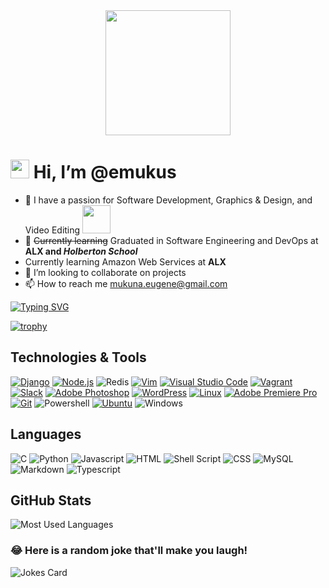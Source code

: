 <div id="header" align="center">
  <img src="https://media.giphy.com/media/jdPMeyv9rn0hZHh8n9/giphy.gif" width="200"/>
</div>

# <img src="https://media.giphy.com/media/hvRJCLFzcasrR4ia7z/giphy.gif" width="30px"/> Hi, I’m @emukus

- 👀 I have a passion for Software Development, Graphics & Design, and Video Editing <img src="https://media.giphy.com/media/WUlplcMpOCEmTGBtBW/giphy.gif" width="45">
- 🌱 ~~Currently learning~~ Graduated in Software Engineering and DevOps at **ALX and _Holberton School_**
- Currently learning Amazon Web Services at **ALX**
- 💞️ I’m looking to collaborate on projects
- 📫 How to reach me mukuna.eugene@gmail.com

[![Typing SVG](https://readme-typing-svg.herokuapp.com/?lines=Software+Engineering+Student;Graphic+Designer;and+Video+Editor)](https://git.io/typing-svg)

[![trophy](https://github-profile-trophy.vercel.app/?username=emukus&theme=onedark&rank=S,A)](https://github.com/ryo-ma/github-profile-trophy)

## Technologies & Tools
[![Django](https://img.shields.io/badge/Django-092E20?style=for-the-badge&logo=django&logoColor=white)](https://www.djangoproject.com/ "Django")
[![Node.js](https://img.shields.io/badge/Node.js-43853D?style=for-the-badge&logo=node.js&logoColor=white)](https://nodejs.org/en "Nodejs")
![Redis](https://img.shields.io/badge/redis-%23DD0031.svg?&style=for-the-badge&logo=redis&logoColor=white)
[![Vim](https://img.shields.io/badge/VIM-%2311AB00.svg?style=for-the-badge&logo=vim&logoColor=white)](https://www.vim.org/ "Vim")
[![Visual Studio Code](https://img.shields.io/badge/Visual%20Studio%20Code-0078d7.svg?style=for-the-badge&logo=visual-studio-code&logoColor=white)](https://code.visualstudio.com/ "VS Code")
[![Vagrant](https://img.shields.io/badge/vagrant-%231563FF.svg?style=for-the-badge&logo=vagrant&logoColor=white)](https://vagrantup.com/ "Vagrant")
[![Slack](https://img.shields.io/badge/Slack-4A154B?style=for-the-badge&logo=slack&logoColor=white)](https://www.slack.com/ "Slack")
[![Adobe Photoshop](https://img.shields.io/badge/adobe%20photoshop-%2331A8FF.svg?style=for-the-badge&logo=adobe%20photoshop&logoColor=white)](https://www.photoshop.com/ "Photoshop")
[![WordPress](https://img.shields.io/badge/WordPress-%23117AC9.svg?style=for-the-badge&logo=WordPress&logoColor=white)](https://wordpress.com/website-builder/ "WordPress")
[![Linux](https://img.shields.io/badge/Linux-FCC624?style=for-the-badge&logo=linux&logoColor=black)](https://www.linux.org/ "Linux")
[![Adobe Premiere Pro](https://img.shields.io/badge/Adobe%20Premiere%20Pro-9999FF.svg?style=for-the-badge&logo=Adobe%20Premiere%20Pro&logoColor=white)](https://www.adobe.com/products/premiere.html "Premiere Pro")[![Git](https://img.shields.io/badge/git-%23F05033.svg?style=for-the-badge&logo=git&logoColor=white)](https://git-scm.com/ "Git")
![Powershell](https://img.shields.io/badge/Powershell-2CA5E0?style=for-the-badge&logo=powershell&logoColor=white)
[![Ubuntu](https://img.shields.io/badge/Ubuntu-E95420?style=for-the-badge&logo=ubuntu&logoColor=white)](https://ubuntu.com/ "Ubuntu")
![Windows](https://img.shields.io/badge/Windows-0078D6?style=for-the-badge&logo=windows&logoColor=white)

## Languages
![C](https://img.shields.io/badge/c-%2300599C.svg?style=for-the-badge&logo=c&logoColor=white)
![Python](https://img.shields.io/badge/python-3670A0?style=for-the-badge&logo=python&logoColor=ffdd54)
![Javascript](https://img.shields.io/badge/JavaScript-F7DF1E?style=for-the-badge&logo=javascript&logoColor=black)
![HTML](https://img.shields.io/badge/HTML-239120?style=for-the-badge&logo=html5&logoColor=white)
![Shell Script](https://img.shields.io/badge/shell_script-%23121011.svg?style=for-the-badge&logo=gnu-bash&logoColor=white)
![CSS](https://img.shields.io/badge/CSS-239120?&style=for-the-badge&logo=css3&logoColor=white)
![MySQL](https://img.shields.io/badge/MySQL-00000F?style=for-the-badge&logo=mysql&logoColor=white)
![Markdown](https://img.shields.io/badge/Markdown-000000?style=for-the-badge&logo=markdown&logoColor=white)
![Typescript](https://img.shields.io/badge/TypeScript-007ACC?style=for-the-badge&logo=typescript&logoColor=white)

## GitHub Stats
![Most Used Languages](https://github-readme-stats.vercel.app/api/top-langs/?username=emukus&theme=blue-green)


### 😂 Here is a random joke that'll make you laugh!
![Jokes Card](https://readme-jokes.vercel.app/api)

<!---
emukus/emukus is a ✨ special ✨ repository because its `README.md` (this file) appears on your GitHub profile.
You can click the Preview link to take a look at your changes.
--->

<img src="https://komarev.com/ghpvc/?username=emukus&style=flat-square&color=blue" alt=""/>
